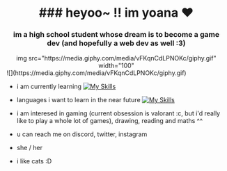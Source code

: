 <h1 align="center">### heyoo~ !! im yoana ♥</h1>
<h3 align="center"> im a high school student whose dream is to become a game dev (and hopefully a web dev as well :3)</h3>
<div align="center"> img src="https://media.giphy.com/media/vFKqnCdLPNOKc/giphy.gif" width="100"</div>
![](https://media.giphy.com/media/vFKqnCdLPNOKc/giphy.gif)


- i am currently learning [![My Skills](https://skillicons.dev/icons?i=java&theme=dark)](https://skillicons.dev)
  
- languages i want to learn in the near future [![My Skills](https://skillicons.dev/icons?i=js,html,css,cs&theme=dark)](https://skillicons.dev)

- i am interesed in gaming (current obsession is valorant :c, but i'd really like to play a whole lot of games), drawing, reading and maths ^^ 
- u can reach me on discord, twitter, instagram
- she / her
- i like cats :D

